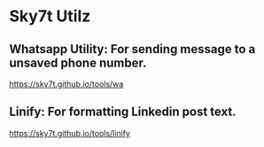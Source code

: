 # Sky7t Utilz


## Whatsapp Utility: For sending message to a unsaved phone number.
https://sky7t.github.io/tools/wa

## Linify: For formatting Linkedin post text.
https://sky7t.github.io/tools/linify

